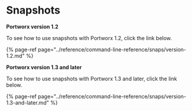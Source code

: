 # Snapshots

**Portworx version 1.2**

To see how to use snapshots with Portworx 1.2, click the link below.

{% page-ref page="../reference/command-line-reference/snaps/version-1.2.md" %}

**Portworx version 1.3 and later**

To see how to use snapshots with Portworx 1.3 and later, click the link below.

{% page-ref page="../reference/command-line-reference/snaps/version-1.3-and-later.md" %}

